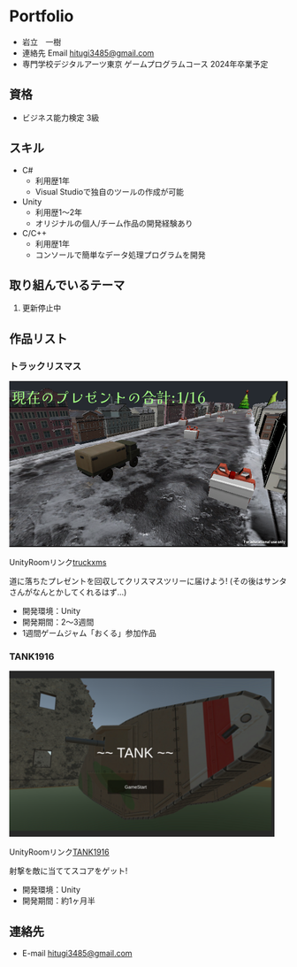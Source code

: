 # Portfolio

- 岩立　一樹
- 連絡先 Email [hitugi3485@gmail.com](hitugi3485@gmail.com)
- 専門学校デジタルアーツ東京 ゲームプログラムコース 2024年卒業予定

## 資格 
- ビジネス能力検定 3級

## スキル
- C#
  - 利用歴1年
  - Visual Studioで独自のツールの作成が可能
- Unity
  - 利用歴1～2年
  - オリジナルの個人/チーム作品の開発経験あり
- C/C++
  - 利用歴1年
  - コンソールで簡単なデータ処理プログラムを開発

## 取り組んでいるテーマ
1. 更新停止中

## 作品リスト

### トラックリスマス
[<img src="images/Txms.png" alt="inm" style="height: 300px">](Txms.png)


UnityRoomリンク[truckxms](https://unityroom.com/games/truchristmas)

道に落ちたプレゼントを回収してクリスマスツリーに届けよう!
(その後はサンタさんがなんとかしてくれるはず...)

- 開発環境：Unity
- 開発期間：2～3週間
- 1週間ゲームジャム「おくる」参加作品

### TANK1916
[<img src="images/TANK916Title.png" alt="inm" style="height: 300px">](TANK916Title.png)

UnityRoomリンク[TANK1916](https://unityroom.com/games/tank1916)

射撃を敵に当ててスコアをゲット! 

- 開発環境：Unity
- 開発期間：約1ヶ月半

## 連絡先
- E-mail [hitugi3485@gmail.com](hitugi3485@gmail.com)
